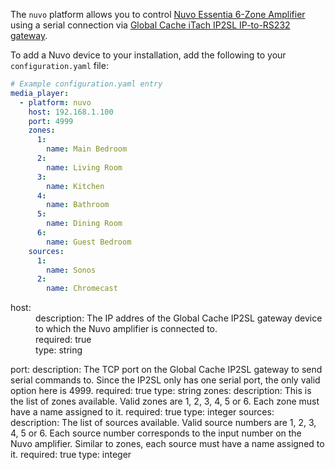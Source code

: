 
The `nuvo` platform allows you to control [Nuvo Essentia 6-Zone Amplifier](https://www.legrand.us/nuvo/audio-video/wired-audio-systems/nv-e6gm.aspx) using a serial connection via [Global Cache iTach IP2SL IP-to-RS232 gateway](https://www.globalcache.com/products/itach/ip2slspecs/).

To add a Nuvo device to your installation, add the following to your `configuration.yaml` file:

```yaml
# Example configuration.yaml entry
media_player:
  - platform: nuvo
    host: 192.168.1.100
    port: 4999
    zones:
      1:
        name: Main Bedroom
      2:
        name: Living Room
      3:
        name: Kitchen
      4:
        name: Bathroom
      5:
        name: Dining Room
      6:
        name: Guest Bedroom
    sources:
      1:
        name: Sonos
      2:
        name: Chromecast
```

<dl>	
  <dt>host:</dt>
  <dd>description: The IP addres of the Global Cache IP2SL gateway device to which the Nuvo amplifier is connected to.</dd> 
  <dd>required: true</dd>
  <dd>type: string</dd>
</dl>
port:
  description: The TCP port on the Global Cache IP2SL gateway to send serial commands to. Since the IP2SL only has one serial port, the only valid option here is 4999. 
  required: true
  type: string
zones:
  description: This is the list of zones available. Valid zones are 1, 2, 3, 4, 5 or 6. Each zone must have a name assigned to it.
  required: true
  type: integer
sources:
  description: The list of sources available. Valid source numbers are 1, 2, 3, 4, 5 or 6. Each source number corresponds to the input number on the Nuvo amplifier. Similar to zones, each source must have a name assigned to it.
  required: true
  type: integer


